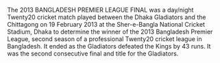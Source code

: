 The 2013 BANGLADESH PREMIER LEAGUE FINAL was a day/night Twenty20 cricket match played between the Dhaka Gladiators and the Chittagong on 19 February 2013 at the Sher-e-Bangla National Cricket Stadium, Dhaka to determine the winner of the 2013 Bangladesh Premier League, second season of a professional Twenty20 cricket league in Bangladesh. It ended as the Gladiators defeated the Kings by 43 runs. It was the second consecutive final and title for the Gladiators.
